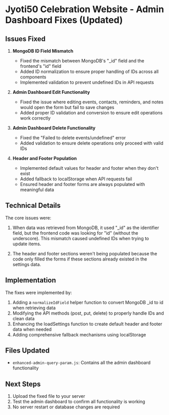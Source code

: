 # Jyoti50 Celebration Website - Admin Dashboard Fixes (Updated)

## Issues Fixed

1. **MongoDB ID Field Mismatch**
   - Fixed the mismatch between MongoDB's "_id" field and the frontend's "id" field
   - Added ID normalization to ensure proper handling of IDs across all components
   - Implemented validation to prevent undefined IDs in API requests

2. **Admin Dashboard Edit Functionality**
   - Fixed the issue where editing events, contacts, reminders, and notes would open the form but fail to save changes
   - Added proper ID validation and conversion to ensure edit operations work correctly

3. **Admin Dashboard Delete Functionality**
   - Fixed the "Failed to delete events/undefined" error
   - Added validation to ensure delete operations only proceed with valid IDs

4. **Header and Footer Population**
   - Implemented default values for header and footer when they don't exist
   - Added fallback to localStorage when API requests fail
   - Ensured header and footer forms are always populated with meaningful data

## Technical Details

The core issues were:

1. When data was retrieved from MongoDB, it used "_id" as the identifier field, but the frontend code was looking for "id" (without the underscore). This mismatch caused undefined IDs when trying to update items.

2. The header and footer sections weren't being populated because the code only filled the forms if these sections already existed in the settings data.

## Implementation

The fixes were implemented by:

1. Adding a `normalizeIdField` helper function to convert MongoDB _id to id when retrieving data
2. Modifying the API methods (post, put, delete) to properly handle IDs and clean data
3. Enhancing the loadSettings function to create default header and footer data when needed
4. Adding comprehensive fallback mechanisms using localStorage

## Files Updated
- `enhanced-admin-query-param.js`: Contains all the admin dashboard functionality

## Next Steps
1. Upload the fixed file to your server
2. Test the admin dashboard to confirm all functionality is working
3. No server restart or database changes are required
